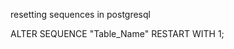 resetting sequences in postgresql

<code-block lang="sql">
    ALTER SEQUENCE &quot;Table_Name&quot; RESTART WITH 1;
</code-block>